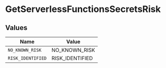 # GetServerlessFunctionsSecretsRisk


## Values

| Name              | Value             |
| ----------------- | ----------------- |
| `NO_KNOWN_RISK`   | NO_KNOWN_RISK     |
| `RISK_IDENTIFIED` | RISK_IDENTIFIED   |